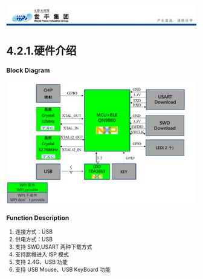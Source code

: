 ![wpiLogo](../../../images/wpiLogo.jpg)
# 4.2.1.硬件介绍

### Block Diagram
![usbMCUBoardBD](../../../images/usbDongleBlockDiagram.jpg)

### Function Description

1. 连接方式：USB
2. 供电方式：USB
3. 支持 SWD,USART 两种下载方式
4. 支持跳帽进入 ISP 模式
5. 支持 2.4G、USB 功能
6. 支持 USB Mouse、USB KeyBoard 功能